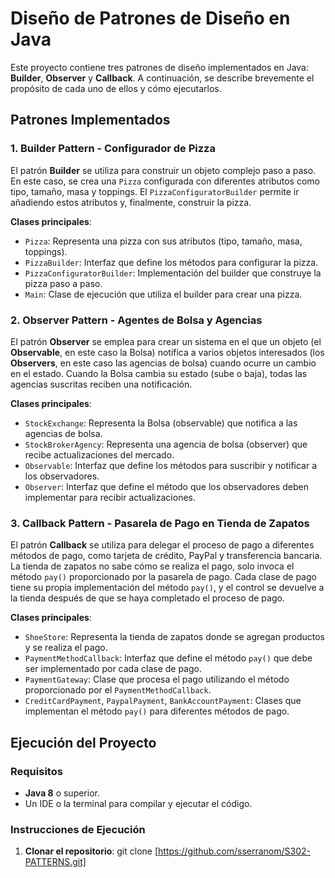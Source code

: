 # Diseño de Patrones de Diseño en Java

Este proyecto contiene tres patrones de diseño implementados en Java: **Builder**, **Observer** y **Callback**. A continuación, se describe brevemente el propósito de cada uno de ellos y cómo ejecutarlos.

## Patrones Implementados

### 1. **Builder Pattern** - **Configurador de Pizza**
El patrón **Builder** se utiliza para construir un objeto complejo paso a paso. En este caso, se crea una `Pizza` configurada con diferentes atributos como tipo, tamaño, masa y toppings. El `PizzaConfiguratorBuilder` permite ir añadiendo estos atributos y, finalmente, construir la pizza.

**Clases principales**:
- `Pizza`: Representa una pizza con sus atributos (tipo, tamaño, masa, toppings).
- `PizzaBuilder`: Interfaz que define los métodos para configurar la pizza.
- `PizzaConfiguratorBuilder`: Implementación del builder que construye la pizza paso a paso.
- `Main`: Clase de ejecución que utiliza el builder para crear una pizza.

### 2. **Observer Pattern** - **Agentes de Bolsa y Agencias**
El patrón **Observer** se emplea para crear un sistema en el que un objeto (el **Observable**, en este caso la Bolsa) notifica a varios objetos interesados (los **Observers**, en este caso las agencias de bolsa) cuando ocurre un cambio en el estado. Cuando la Bolsa cambia su estado (sube o baja), todas las agencias suscritas reciben una notificación.

**Clases principales**:
- `StockExchange`: Representa la Bolsa (observable) que notifica a las agencias de bolsa.
- `StockBrokerAgency`: Representa una agencia de bolsa (observer) que recibe actualizaciones del mercado.
- `Observable`: Interfaz que define los métodos para suscribir y notificar a los observadores.
- `Observer`: Interfaz que define el método que los observadores deben implementar para recibir actualizaciones.

### 3. **Callback Pattern** - **Pasarela de Pago en Tienda de Zapatos**
El patrón **Callback** se utiliza para delegar el proceso de pago a diferentes métodos de pago, como tarjeta de crédito, PayPal y transferencia bancaria. La tienda de zapatos no sabe cómo se realiza el pago, solo invoca el método `pay()` proporcionado por la pasarela de pago. Cada clase de pago tiene su propia implementación del método `pay()`, y el control se devuelve a la tienda después de que se haya completado el proceso de pago.

**Clases principales**:
- `ShoeStore`: Representa la tienda de zapatos donde se agregan productos y se realiza el pago.
- `PaymentMethodCallback`: Interfaz que define el método `pay()` que debe ser implementado por cada clase de pago.
- `PaymentGateway`: Clase que procesa el pago utilizando el método proporcionado por el `PaymentMethodCallback`.
- `CreditCardPayment`, `PaypalPayment`, `BankAccountPayment`: Clases que implementan el método `pay()` para diferentes métodos de pago.

## Ejecución del Proyecto

### Requisitos
- **Java 8** o superior.
- Un IDE o la terminal para compilar y ejecutar el código.

### Instrucciones de Ejecución

1. **Clonar el repositorio**:
  git clone [https://github.com/sserranom/S302-PATTERNS.git]




